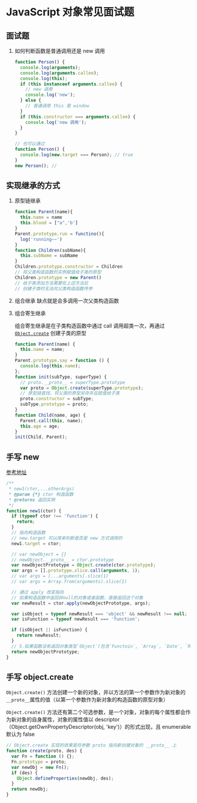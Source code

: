 # JavaScript 对象常见面试题

## 面试题

1. 如何判断函数是普通调用还是 new 调用

   ```js
   function Person() {
     console.log(arguments);
     console.log(arguments.callee);
     console.log(this);
     if (this instanceof arguments.callee) {
       // new 调用
       console.log('new');
     } else {
       // 普通调用 this 是 window
     }
     if (this.constructor === arguments.callee) {
       console.log('new 调用');
     }
   }

   // 也可以通过
   function Person() {
     console.log(new.target === Person); // true
   }
   new Person(); //
   ```

## 实现继承的方式

1. 原型链继承

   ```js
   function Parent(name){
     this.name = name
     this.blood = ["a",'b']
   }
   Parent.prototype.run = functino(){
     log('running~~')
   }
   function Children(subName){
     this.subName = subName
   }
   Children.prototype.constructor = Children
   // 将父类构造函数的实例赋值给子类的原型
   Children.prototype = new Parent()
   // 给子类添加方法需要在上述方法后
   // 创建子类时无法向父类构造函数传参
   ```

2. 组合继承
   缺点就是会多调用一次父类构造函数

3. 组合寄生继承

   组合寄生继承是在子类构造函数中通过 call 调用超类一次，再通过 [`Object.create`](#手写-new) 创建子类的原型

   ```js
   function Parent(name) {
     this.name = name;
   }
   Parent.prototype.say = function () {
     console.log(this.name);
   };
   function init(subType, superType) {
     // proto.__proto__ = superType.prototype
     var proto = Object.create(superType.prototype);
     // 原型链查找，将父类的原型另存并且赋值给子类
     proto.constructor = subType;
     subType.prototype = proto;
   }
   function Child(name, age) {
     Parent.call(this, name);
     this.age = age;
   }
   init(Child, Parent);
   ```

## 手写 new

[参考地址](https://juejin.cn/post/6844903704663949325#heading-6)

```js
/**
 * new1(ctor,...otherArgs)
 * @param {*} ctor 构造函数
 * @returns 返回实例
 */
function new1(ctor) {
  if (typeof ctor !== 'function') {
    return;
  }
  // 指向构造函数
  // new.target 可以用来判断是否是 new 方式调用的
  new1.target = ctor;

  // var newObject = {}
  // newObject.__proto__ = ctor.prototype
  var newObjectPrototype = Object.create(ctor.prototype);
  var args = [].prototype.slice.call(arguments, 1);
  // var args = [...arguments].slice(1)
  // var args = Array.from(arguments).slice(1)

  // 通过 apply 改变指向
  // 如果构造函数中返回非null的对象或者函数，直接返回这个对象
  var newResult = ctor.apply(newObjectPrototype, args);

  var isObject = typeof newResult === 'object' && newResult !== null;
  var isFunction = typeof newResult === 'function';

  if (isObject || isFunction) {
    return newResult;
  }
  // 5.如果函数没有返回对象类型`Object`(包含`Functoin`, `Array`, `Date`, `RegExg`, `Error`)，那么`new`表达式中的函数调用会自动返回这个新的对象。
  return newObjectPrototype;
}
```

## 手写 object.create

`Object.create()` 方法创建一个新的对象，并以方法的第一个参数作为新对象的`__proto__`属性的值（以第一个参数作为新对象的构造函数的原型对象）

`Object.create()` 方法还有第二个可选参数，是一个对象，对象的每个属性都会作为新对象的自身属性，对象的属性值以 descriptor（Object.getOwnPropertyDescriptor(obj, 'key')）的形式出现，且 enumerable 默认为 false

```js
// Object.create 实现的效果是将参数 proto 指向新创建对象的 __proto__ 上
function create(proto, des) {
  var Fn = function () {};
  Fn.prototype = proto;
  var newObj = new Fn();
  if (des) {
    Object.defineProperties(newObj, des);
  }
  return newObj;
}
```
